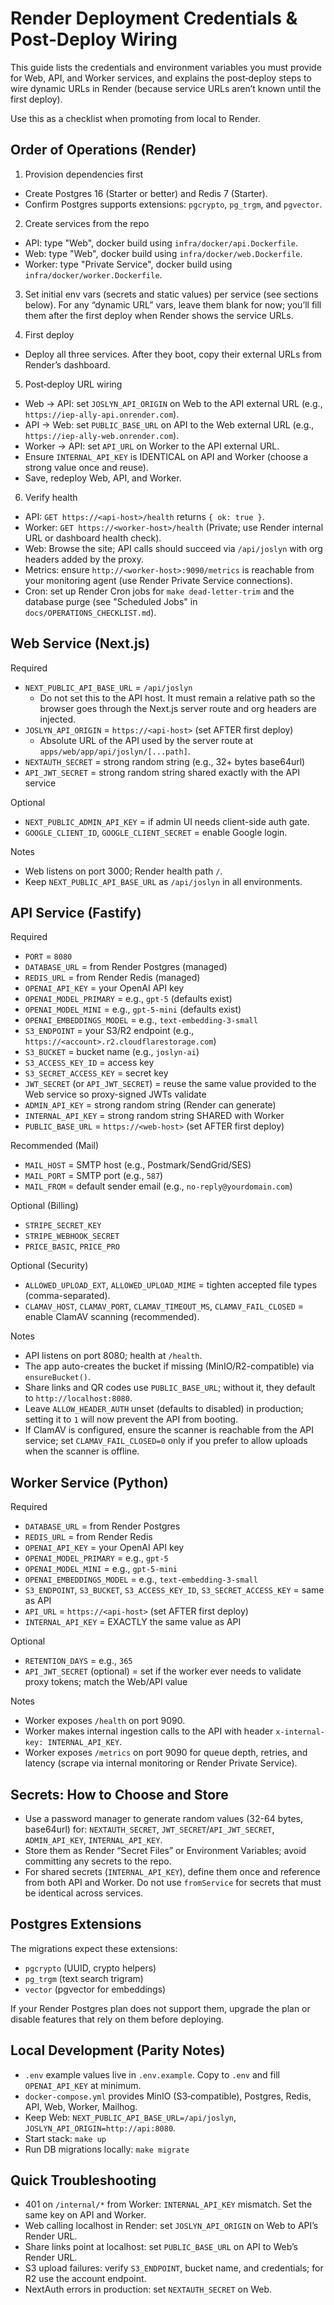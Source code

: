 # Render Deployment Credentials & Post‑Deploy Wiring

This guide lists the credentials and environment variables you must provide for Web, API, and Worker services, and explains the post‑deploy steps to wire dynamic URLs in Render (because service URLs aren’t known until the first deploy).

Use this as a checklist when promoting from local to Render.

## Order of Operations (Render)

1) Provision dependencies first
- Create Postgres 16 (Starter or better) and Redis 7 (Starter).
- Confirm Postgres supports extensions: `pgcrypto`, `pg_trgm`, and `pgvector`.

2) Create services from the repo
- API: type "Web", docker build using `infra/docker/api.Dockerfile`.
- Web: type "Web", docker build using `infra/docker/web.Dockerfile`.
- Worker: type "Private Service", docker build using `infra/docker/worker.Dockerfile`.

3) Set initial env vars (secrets and static values) per service (see sections below). For any “dynamic URL” vars, leave them blank for now; you’ll fill them after the first deploy when Render shows the service URLs.

4) First deploy
- Deploy all three services. After they boot, copy their external URLs from Render’s dashboard.

5) Post‑deploy URL wiring
- Web → API: set `JOSLYN_API_ORIGIN` on Web to the API external URL (e.g., `https://iep-ally-api.onrender.com`).
- API → Web: set `PUBLIC_BASE_URL` on API to the Web external URL (e.g., `https://iep-ally-web.onrender.com`).
- Worker → API: set `API_URL` on Worker to the API external URL.
- Ensure `INTERNAL_API_KEY` is IDENTICAL on API and Worker (choose a strong value once and reuse).
- Save, redeploy Web, API, and Worker.

6) Verify health
- API: `GET https://<api-host>/health` returns `{ ok: true }`.
- Worker: `GET https://<worker-host>/health` (Private; use Render internal URL or dashboard health check).
- Web: Browse the site; API calls should succeed via `/api/joslyn` with org headers added by the proxy.
- Metrics: ensure `http://<worker-host>:9090/metrics` is reachable from your monitoring agent (use Render Private Service connections).
- Cron: set up Render Cron jobs for `make dead-letter-trim` and the database purge (see "Scheduled Jobs" in `docs/OPERATIONS_CHECKLIST.md`).

## Web Service (Next.js)

Required
- `NEXT_PUBLIC_API_BASE_URL` = `/api/joslyn`
  - Do not set this to the API host. It must remain a relative path so the browser goes through the Next.js server route and org headers are injected.
- `JOSLYN_API_ORIGIN` = `https://<api-host>` (set AFTER first deploy)
  - Absolute URL of the API used by the server route at `apps/web/app/api/joslyn/[...path]`.
- `NEXTAUTH_SECRET` = strong random string (e.g., 32+ bytes base64url)
- `API_JWT_SECRET` = strong random string shared exactly with the API service

Optional
- `NEXT_PUBLIC_ADMIN_API_KEY` = if admin UI needs client-side auth gate.
- `GOOGLE_CLIENT_ID`, `GOOGLE_CLIENT_SECRET` = enable Google login.

Notes
- Web listens on port 3000; Render health path `/`.
- Keep `NEXT_PUBLIC_API_BASE_URL` as `/api/joslyn` in all environments.

## API Service (Fastify)

Required
- `PORT` = `8080`
- `DATABASE_URL` = from Render Postgres (managed)
- `REDIS_URL` = from Render Redis (managed)
- `OPENAI_API_KEY` = your OpenAI API key
- `OPENAI_MODEL_PRIMARY` = e.g., `gpt-5` (defaults exist)
- `OPENAI_MODEL_MINI` = e.g., `gpt-5-mini` (defaults exist)
- `OPENAI_EMBEDDINGS_MODEL` = e.g., `text-embedding-3-small`
- `S3_ENDPOINT` = your S3/R2 endpoint (e.g., `https://<account>.r2.cloudflarestorage.com`)
- `S3_BUCKET` = bucket name (e.g., `joslyn-ai`)
- `S3_ACCESS_KEY_ID` = access key
- `S3_SECRET_ACCESS_KEY` = secret key
- `JWT_SECRET` (or `API_JWT_SECRET`) = reuse the same value provided to the Web service so proxy-signed JWTs validate
- `ADMIN_API_KEY` = strong random string (Render can generate)
- `INTERNAL_API_KEY` = strong random string SHARED with Worker
- `PUBLIC_BASE_URL` = `https://<web-host>` (set AFTER first deploy)

Recommended (Mail)
- `MAIL_HOST` = SMTP host (e.g., Postmark/SendGrid/SES)
- `MAIL_PORT` = SMTP port (e.g., `587`)
- `MAIL_FROM` = default sender email (e.g., `no-reply@yourdomain.com`)

Optional (Billing)
- `STRIPE_SECRET_KEY`
- `STRIPE_WEBHOOK_SECRET`
- `PRICE_BASIC`, `PRICE_PRO`

Optional (Security)
- `ALLOWED_UPLOAD_EXT`, `ALLOWED_UPLOAD_MIME` = tighten accepted file types (comma-separated).
- `CLAMAV_HOST`, `CLAMAV_PORT`, `CLAMAV_TIMEOUT_MS`, `CLAMAV_FAIL_CLOSED` = enable ClamAV scanning (recommended).

Notes
- API listens on port 8080; health at `/health`.
- The app auto-creates the bucket if missing (MinIO/R2-compatible) via `ensureBucket()`.
- Share links and QR codes use `PUBLIC_BASE_URL`; without it, they default to `http://localhost:8080`.
- Leave `ALLOW_HEADER_AUTH` unset (defaults to disabled) in production; setting it to `1` will now prevent the API from booting.
- If ClamAV is configured, ensure the scanner is reachable from the API service; set `CLAMAV_FAIL_CLOSED=0` only if you prefer to allow uploads when the scanner is offline.

## Worker Service (Python)

Required
- `DATABASE_URL` = from Render Postgres
- `REDIS_URL` = from Render Redis
- `OPENAI_API_KEY` = your OpenAI API key
- `OPENAI_MODEL_PRIMARY` = e.g., `gpt-5`
- `OPENAI_MODEL_MINI` = e.g., `gpt-5-mini`
- `OPENAI_EMBEDDINGS_MODEL` = e.g., `text-embedding-3-small`
- `S3_ENDPOINT`, `S3_BUCKET`, `S3_ACCESS_KEY_ID`, `S3_SECRET_ACCESS_KEY` = same as API
- `API_URL` = `https://<api-host>` (set AFTER first deploy)
- `INTERNAL_API_KEY` = EXACTLY the same value as API

Optional
- `RETENTION_DAYS` = e.g., `365`
- `API_JWT_SECRET` (optional) = set if the worker ever needs to validate proxy tokens; match the Web/API value

Notes
- Worker exposes `/health` on port 9090.
- Worker makes internal ingestion calls to the API with header `x-internal-key: INTERNAL_API_KEY`.
- Worker exposes `/metrics` on port 9090 for queue depth, retries, and latency (scrape via internal monitoring or Render Private Service).

## Secrets: How to Choose and Store

- Use a password manager to generate random values (32-64 bytes, base64url) for: `NEXTAUTH_SECRET`, `JWT_SECRET`/`API_JWT_SECRET`, `ADMIN_API_KEY`, `INTERNAL_API_KEY`.
- Store them as Render “Secret Files” or Environment Variables; avoid committing any secrets to the repo.
- For shared secrets (`INTERNAL_API_KEY`), define them once and reference from both API and Worker. Do not use `fromService` for secrets that must be identical across services.

## Postgres Extensions

The migrations expect these extensions:
- `pgcrypto` (UUID, crypto helpers)
- `pg_trgm` (text search trigram)
- `vector` (pgvector for embeddings)

If your Render Postgres plan does not support them, upgrade the plan or disable features that rely on them before deploying.

## Local Development (Parity Notes)

- `.env` example values live in `.env.example`. Copy to `.env` and fill `OPENAI_API_KEY` at minimum.
- `docker-compose.yml` provides MinIO (S3‑compatible), Postgres, Redis, API, Web, Worker, Mailhog.
- Keep Web: `NEXT_PUBLIC_API_BASE_URL=/api/joslyn`, `JOSLYN_API_ORIGIN=http://api:8080`.
- Start stack: `make up`
- Run DB migrations locally: `make migrate`

## Quick Troubleshooting

- 401 on `/internal/*` from Worker: `INTERNAL_API_KEY` mismatch. Set the same key on API and Worker.
- Web calling localhost in Render: set `JOSLYN_API_ORIGIN` on Web to API’s Render URL.
- Share links point at localhost: set `PUBLIC_BASE_URL` on API to Web’s Render URL.
- S3 upload failures: verify `S3_ENDPOINT`, bucket name, and credentials; for R2 use the account endpoint.
- NextAuth errors in production: set `NEXTAUTH_SECRET` on Web.
